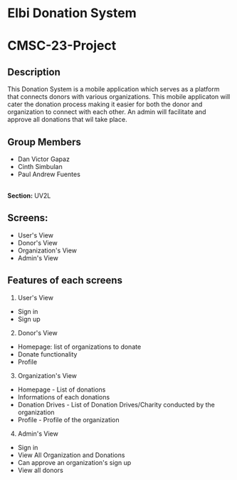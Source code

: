 # Elbi Donation System
# CMSC-23-Project

## Description
This Donation System is a mobile application which serves as a platform that connects donors with various organizations. This mobile applicaton will cater the donation process making it easier for both the donor and organization to connect with each other. An admin will facilitate and approve all donations that wil take place.

## Group Members
- Dan Victor Gapaz
- Cinth Simbulan
- Paul Andrew Fuentes <br/>

<br />**Section:** UV2L

## Screens:
- User's View
- Donor's View
- Organization's View
- Admin's View

## Features of each screens
1. User's View
- Sign in
- Sign up

2. Donor's View
- Homepage: list of organizations to donate
- Donate functionality
- Profile

3. Organization's View
- Homepage - List of donations
- Informations of each donations
- Donation Drives - List of Donation Drives/Charity conducted by the organization
- Profile - Profile of the organization

4. Admin's View
- Sign in
- View All Organization and Donations
- Can approve an organization's sign up
- View all donors
